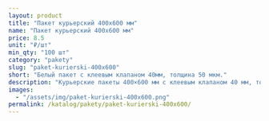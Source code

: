 ```yaml
---
layout: product
title: "Пакет курьерский 400x600 мм"
name: "Пакет курьерский 400x600 мм"
price: 8.5
unit: "₽/шт"
min_qty: "100 шт"
category: "pakety"
slug: "paket-kurierski-400x600"
short: "Белый пакет с клеевым клапаном 40мм, толщина 50 мкм."
description: "Курьерские пакеты 400×600 мм с клеевым клапаном 40 мм, толщина 50 мкм. Прочные упаковочные пакеты для отправки и доставки товаров. Купить оптом в Екатеринбурге с доставкой по России."
images:
  - "/assets/img/paket-kurierski-400x600.png"
permalink: /katalog/pakety/paket-kurierski-400x600/
---
```

